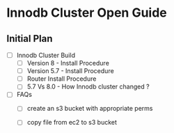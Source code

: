 # Innodb Cluster Open Guide

## Initial Plan

- [ ] Innodb Cluster Build
    - [ ] Version 8 - Install Procedure
    - [ ] Version 5.7 - Install Procedure
    - [ ] Router Install Procedure
    - [ ] 5.7 Vs 8.0 - How Innodb cluster changed ?
- [ ] FAQs
    - [ ] create an s3 bucket with appropriate perms
    - [ ] copy file from ec2 to s3 bucket

